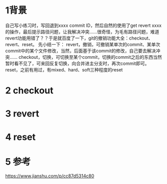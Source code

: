 ﻿
# 1背景
自己写小练习时，写回退到xxxx commit ID，然后自然的使用了get revert xxxx的操作，最后提示路径问题，让我解决冲突……很奇怪，为毛有路径问题，难道revert功能用错了？？于是就百度了一下，git的撤销功能大全：checkout、revert、reset。
先小结一下：
revert，撤销，可撤销某单次的commit、某单次commit中的某个文件修改，当然，后面基于该commit的修改，自己要去解决冲突……
checkout，切换，可切换至某个commit，切换的commit之后的东西当然暂时看不见了，可来回反复切换，向合并进主分支时，再次commit即可。
reset，之前有用过，有mixed、hard、soft三种程度的reset
# 2 checkout
# 3 revert
# 4 reset
# 5 参考
<https://www.jianshu.com/p/cc87d5314c80>
